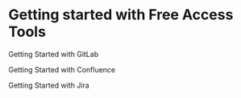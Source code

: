 # Getting started with Free Access Tools

Getting Started with GitLab

Getting Started with Confluence

Getting Started with Jira